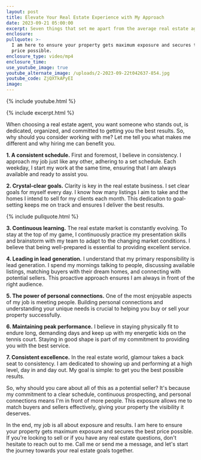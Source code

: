 ```yaml
---
layout: post
title: Elevate Your Real Estate Experience with My Approach
date: 2023-09-21 05:00:00
excerpt: Seven things that set me apart from the average real estate agent.
enclosure:
pullquote: >-
  I am here to ensure your property gets maximum exposure and secures the best
  price possible.
enclosure_type: video/mp4
enclosure_time:
use_youtube_image: true
youtube_alternate_image: /uploads/2-2023-09-22t042637-854.jpg
youtube_code: ZjQXTkAPyEI
image:
---
```

{% include youtube.html %}

{% include excerpt.html %}

When choosing a real estate agent, you want someone who stands out, is dedicated, organized, and committed to getting you the best results. So, why should you consider working with me? Let me tell you what makes me different and why hiring me can benefit you.

**1\. A consistent schedule.** First and foremost, I believe in consistency. I approach my job just like any other, adhering to a set schedule. Each weekday, I start my work at the same time, ensuring that I am always available and ready to assist you.

**2\. Crystal-clear goals.** Clarity is key in the real estate business. I set clear goals for myself every day. I know how many listings I aim to take and the homes I intend to sell for my clients each month. This dedication to goal-setting keeps me on track and ensures I deliver the best results.

{% include pullquote.html %}

**3\. Continuous learning.** The real estate market is constantly evolving. To stay at the top of my game, I continuously practice my presentation skills and brainstorm with my team to adapt to the changing market conditions. I believe that being well-prepared is essential to providing excellent service.

**4\. Leading in lead generation.** I understand that my primary responsibility is lead generation. I spend my mornings talking to people, discussing available listings, matching buyers with their dream homes, and connecting with potential sellers. This proactive approach ensures I am always in front of the right audience.

**5\. The power of personal connections.** One of the most enjoyable aspects of my job is meeting people. Building personal connections and understanding your unique needs is crucial to helping you buy or sell your property successfully.

**6\. Maintaining peak performance.** I believe in staying physically fit to endure long, demanding days and keep up with my energetic kids on the tennis court. Staying in good shape is part of my commitment to providing you with the best service.

**7\. Consistent excellence.** In the real estate world, glamour takes a back seat to consistency. I am dedicated to showing up and performing at a high level, day in and day out. My goal is simple: to get you the best possible results.

So, why should you care about all of this as a potential seller? It's because my commitment to a clear schedule, continuous prospecting, and personal connections means I'm in front of more people. This exposure allows me to match buyers and sellers effectively, giving your property the visibility it deserves.

In the end, my job is all about exposure and results. I am here to ensure your property gets maximum exposure and secures the best price possible. If you're looking to sell or if you have any real estate questions, don't hesitate to reach out to me. Call me or send me a message, and let's start the journey towards your real estate goals together.